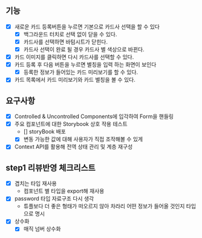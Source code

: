 ## 기능

- [x] 새로운 카드 등록버튼을 누르면 기본으로 카드사 선택을 할 수 있다
  - [x] 백그라운드 터치로 선택 없이 닫을 수 있다.
  - [x] 카드사를 선택하면 바텀시트가 닫힌다.
  - [x] 카드사 선택이 완료 될 경우 카드사 별 색상으로 바뀐다.
- [x] 카드 이미지를 클릭하면 다시 카드사를 선택할 수 있다.
- [x] 카드 등록 후 다음 버튼을 누르면 별칭을 입력 하는 화면이 보인다
  - [x] 등록한 정보가 들어있는 카드 미리보기를 할 수 있다.
- [x] 카드 목록에서 카드 미리보기와 카드 별칭을 볼 수 있다.

## 요구사항

- [x] Controlled & Uncontrolled Components에 입각하여 Form을 핸들링
- [x] 주요 컴포넌트에 대한 Storybook 상호 작용 테스트
  - [] storyBook 배포
  - [x] 변동 가능한 값에 대해 사용자가 직접 조작해볼 수 있게
- [x] Context API를 활용해 전역 상태 관리 및 계층 재구성

## step1 리뷰반영 체크리스트

- [x] 겹치는 타입 재사용
  - 컴포넌트 별 타입을 export해 재사용
- [x] password 타입 자료구조 다시 생각
  - 튜플보다 더 좋은 형태가 떠오르지 않아 차라리 어떤 정보가 들어올 것인지 타입으로 명시
- [x] 상수화
  - [x] 매직 넘버 상수화
